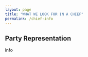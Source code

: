 ```yaml
---
layout: page
title: "WHAT WE LOOK FOR IN A CHIEF"
permalink: /chief-info
---
```


## Party Representation 

info

